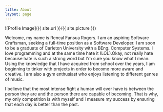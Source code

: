 ```yaml
---
title: About
layout: page
---
```

![Profile Image]({{ site.url }}/{{ site.picture }})

<p>Welcome, my name is Reneal Fansua Rogers. I am an aspiring Software Craftsman, seeking a
full-time position as a Software Developer. I am soon to be a graduate of
Carleton University with a BEng. Computer Systems. I love programming and at the
same time hate it (LOL).Okay, not really hate because hate is such a strong word
but I'm sure you know what I mean. Using the knowledge that I have acquired from
school over the years, I am beginning to tinker with projects in order to become
more aware and creative. I am also a gym enthusiast who enjoys listening to
different genres of music.
</p>
<p>
I believe that the most intense fight a human will ever have is between the
person they are and the person there are capable of becoming. That is why, my
only competition is with myself and I measure my success by ensuring that each
day is better than the past.
</p>
